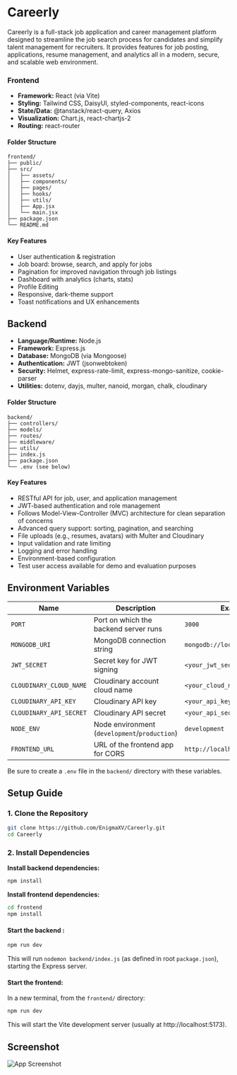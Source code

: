 # Careerly

Careerly is a full-stack job application and career management platform designed to streamline the job search process for candidates and simplify talent management for recruiters. It provides features for job posting, applications, resume management, and analytics all in a modern, secure, and scalable web environment.

### Frontend

- **Framework:** React (via Vite)
- **Styling:** Tailwind CSS, DaisyUI, styled-components, react-icons
- **State/Data:** @tanstack/react-query, Axios
- **Visualization:** Chart.js, react-chartjs-2
- **Routing:** react-router

#### Folder Structure

```
frontend/
├── public/
├── src/
│   ├── assets/
│   ├── components/
│   ├── pages/
│   ├── hooks/
│   ├── utils/
│   ├── App.jsx
│   └── main.jsx
├── package.json
└── README.md
```

#### Key Features

- User authentication & registration
- Job board: browse, search, and apply for jobs
- Pagination for improved navigation through job listings
- Dashboard with analytics (charts, stats)
- Profile Editing
- Responsive, dark-theme support
- Toast notifications and UX enhancements

## Backend

- **Language/Runtime:** Node.js
- **Framework:** Express.js
- **Database:** MongoDB (via Mongoose)
- **Authentication:** JWT (jsonwebtoken)
- **Security:** Helmet, express-rate-limit, express-mongo-sanitize, cookie-parser
- **Utilities:** dotenv, dayjs, multer, nanoid, morgan, chalk, cloudinary

#### Folder Structure

```
backend/
├── controllers/
├── models/
├── routes/
├── middleware/
├── utils/
├── index.js
├── package.json
└── .env (see below)
```

#### Key Features

- RESTful API for job, user, and application management
- JWT-based authentication and role management
- Follows Model-View-Controller (MVC) architecture for clean separation of concerns
- Advanced query support: sorting, pagination, and searching
- File uploads (e.g., resumes, avatars) with Multer and Cloudinary
- Input validation and rate limiting
- Logging and error handling
- Environment-based configuration
- Test user access available for demo and evaluation purposes

## Environment Variables

| Name                    | Description                                   | Example Value                        |
| ----------------------- | --------------------------------------------- | ------------------------------------ |
| `PORT`                  | Port on which the backend server runs         | `3000`                               |
| `MONGODB_URI`           | MongoDB connection string                     | `mongodb://localhost:27017/careerly` |
| `JWT_SECRET`            | Secret key for JWT signing                    | `<your_jwt_secret>`                  |
| `CLOUDINARY_CLOUD_NAME` | Cloudinary account cloud name                 | `<your_cloud_name>`                  |
| `CLOUDINARY_API_KEY`    | Cloudinary API key                            | `<your_api_key>`                     |
| `CLOUDINARY_API_SECRET` | Cloudinary API secret                         | `<your_api_secret>`                  |
| `NODE_ENV`              | Node environment (`development`/`production`) | `development`                        |
| `FRONTEND_URL`          | URL of the frontend app for CORS              | `http://localhost:5173`              |

Be sure to create a `.env` file in the `backend/` directory with these variables.

## Setup Guide

### 1. Clone the Repository

```sh
git clone https://github.com/EnigmaXV/Careerly.git
cd Careerly
```

### 2. Install Dependencies

**Install backend dependencies:**

```sh
npm install
```

**Install frontend dependencies:**

```sh
cd frontend
npm install
```

#### Start the backend :

```sh
npm run dev
```

This will run `nodemon backend/index.js` (as defined in root `package.json`), starting the Express server.

#### Start the frontend:

In a new terminal, from the `frontend/` directory:

```sh
npm run dev
```

This will start the Vite development server (usually at http://localhost:5173).

## Screenshot

![App Screenshot](../frontend/public/Screenshot.png)
